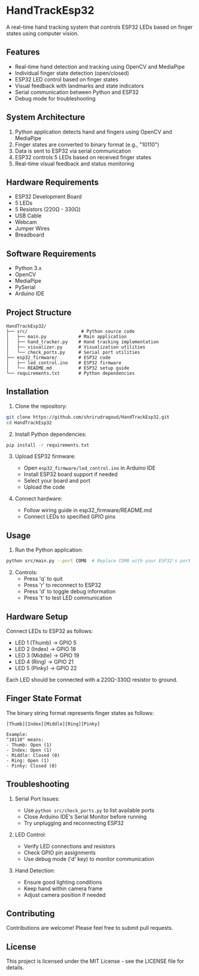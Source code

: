 # HandTrackEsp32

A real-time hand tracking system that controls ESP32 LEDs based on finger states using computer vision.

## Features

- Real-time hand detection and tracking using OpenCV and MediaPipe
- Individual finger state detection (open/closed)
- ESP32 LED control based on finger states
- Visual feedback with landmarks and state indicators
- Serial communication between Python and ESP32
- Debug mode for troubleshooting

## System Architecture

1. Python application detects hand and fingers using OpenCV and MediaPipe
2. Finger states are converted to binary format (e.g., "10110")
3. Data is sent to ESP32 via serial communication
4. ESP32 controls 5 LEDs based on received finger states
5. Real-time visual feedback and status monitoring

## Hardware Requirements

- ESP32 Development Board
- 5 LEDs
- 5 Resistors (220Ω - 330Ω)
- USB Cable
- Webcam
- Jumper Wires
- Breadboard

## Software Requirements

- Python 3.x
- OpenCV
- MediaPipe
- PySerial
- Arduino IDE

## Project Structure

```
HandTrackEsp32/
├── src/                    # Python source code
│   ├── main.py            # Main application
│   ├── hand_tracker.py    # Hand tracking implementation
│   ├── visualizer.py      # Visualization utilities
│   └── check_ports.py     # Serial port utilities
├── esp32_firmware/        # ESP32 code
│   ├── led_control.ino    # ESP32 firmware
│   └── README.md          # ESP32 setup guide
└── requirements.txt       # Python dependencies
```

## Installation

1. Clone the repository:
```bash
git clone https://github.com/shrirudragoud/HandTrackEsp32.git
cd HandTrackEsp32
```

2. Install Python dependencies:
```bash
pip install -r requirements.txt
```

3. Upload ESP32 firmware:
   - Open `esp32_firmware/led_control.ino` in Arduino IDE
   - Install ESP32 board support if needed
   - Select your board and port
   - Upload the code

4. Connect hardware:
   - Follow wiring guide in esp32_firmware/README.md
   - Connect LEDs to specified GPIO pins

## Usage

1. Run the Python application:
```bash
python src/main.py --port COM8  # Replace COM8 with your ESP32's port
```

2. Controls:
   - Press 'q' to quit
   - Press 'r' to reconnect to ESP32
   - Press 'd' to toggle debug information
   - Press 't' to test LED communication

## Hardware Setup

Connect LEDs to ESP32 as follows:
- LED 1 (Thumb) → GPIO 5
- LED 2 (Index) → GPIO 18
- LED 3 (Middle) → GPIO 19
- LED 4 (Ring) → GPIO 21
- LED 5 (Pinky) → GPIO 22

Each LED should be connected with a 220Ω-330Ω resistor to ground.

## Finger State Format

The binary string format represents finger states as follows:
```
[Thumb][Index][Middle][Ring][Pinky]

Example:
"10110" means:
- Thumb: Open (1)
- Index: Open (1)
- Middle: Closed (0)
- Ring: Open (1)
- Pinky: Closed (0)
```

## Troubleshooting

1. Serial Port Issues:
   - Use `python src/check_ports.py` to list available ports
   - Close Arduino IDE's Serial Monitor before running
   - Try unplugging and reconnecting ESP32

2. LED Control:
   - Verify LED connections and resistors
   - Check GPIO pin assignments
   - Use debug mode ('d' key) to monitor communication

3. Hand Detection:
   - Ensure good lighting conditions
   - Keep hand within camera frame
   - Adjust camera position if needed

## Contributing

Contributions are welcome! Please feel free to submit pull requests.

## License

This project is licensed under the MIT License - see the LICENSE file for details.